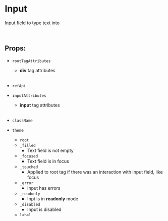 # Input

Input field to type text into<br />

<br />

## Props:

- `rootTagAttributes`
    - **div** tag attributes<br /><br />

- `refApi`

- `inputAttributes`
    - **input** tag attributes<br /><br />

- `className`

- `theme`
    - `root`
    - `_filled`
        - Text field is not empty
    - `_focused`
        - Text field is in focus
    - `_touched`
        - Applied to root tag if there was an interaction with input field, like focus
    - `_error`
        - Input has errors
    - `_readonly`
        - Inpt is in **readonly** mode
    - `_disabled`
        - Input is disabled
    - `label`
    - `label_text`
    - `field`
    - `error_text`
    - `textarea`
        - Applied to input field if **props.type** is **textarea**
    - `children`<br /><br />

- `value`
    - Input value
    - **String**<br /><br />

- `store`
    - Store, created with **React.useState** store, to be used in data table
    - State is an **Object** with the next fields:
        - `isTouched` - if input has been focused at least one time
        - `isFocused` - if input is focused<br /><br />

- `disabled`
    - Disables input field
    - **Boolean**<br /><br />

- `autofocus`
    - **Static**
    - Focuses input field on first render
    - **Boolean**<br /><br />

- `placeholder`
    - Input field placeholder
    - **String**<br /><br />

- `label`
    - Input field label
    - **React.ReactNode**<br /><br />

- `errorMsg`
    - Error message to be displayed near input field
    - **React.ReactNode**<br /><br />

- `type`
    - Input field type
    - **'input' | 'textarea' | 'password' | 'color' | 'date' | 'week' | 'month' | 'time' | 'datetime-local'**<br /><br />

- `payload`
    - Data to be passed to **props.onChange** handler
    - **Any**<br /><br />

- `regexp`
    - Input field regexp validator
    - **RegExp**<br /><br />

- `debounceMs`
    - **Static**
    - Set onChange debounce miliseconds
    - **Number**<br /><br />

- `mask`
    - Applies mask to input field
    - **Object** with the next fields:
        - `pattern` - **Required** **String**. Mask pattern
        - `patterValueChar` - **Required** **Char**. Specify what char in the pattern is value, when editing
        - `processor` - **Required**. Mask processor. Imported separately in order to reduce component size
        - `valuePlaceholderChar`
            - Specify what char in the pattern represents empty value
            - **Char**
            - Default is **' '** (empty space)
        - `shiftNextChar`
            - Determines behavior when we input value before existing one. If **false** then next value is replasing by new one
            - **Boolean**
            - Default is **true**
        - `copyMask` - **Boolean**. Whether to copy full mask or only its value<br /><br />

- `onBlur`
    - Triggered when input field loses focus<br />
    **Function**  has **1** argument:
        - **event** - **React.FocusEvent**<br /><br />

- `onFocus`
    - Triggered when input field gets focus
    - **Function** has **1** argument:
        - **event** - **React.FocusEvent**<br /><br />

- `onChange`
    - Triggered on input field change and when field loses focus<br />
        Input will have _read mode_ If no **props.onChange** handler is specified 
    - **Function** has **3** arguments:
        - **value** - **String**. New **Input** value
        - **event** - **React.ChangeEvent | React.KeyboardEvent**
        - **payload** - **props.payload**


</br>

## Mask

Example of mask usage:

```jsx
import React from 'react'
import Input from 'siegel-ui/Input'
import maskProcessor from 'siegel-ui/Input/mask_processor'


const mask = {
    processor: maskProcessor,
    pattern: '`*--`---*',
    patternValueChar: '*',
    valuePlaceholderChar: '_'
}


// Will render input with value: '345--2_---_'
<Input value='3452' mask={ mask } />
```